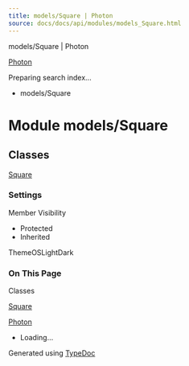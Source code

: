 ```yaml
---
title: models/Square | Photon
source: docs/docs/api/modules/models_Square.html
---
```


models/Square | Photon

[Photon](../index.html)




Preparing search index...

* models/Square

# Module models/Square

## Classes

[Square](../classes/models_Square.Square.html)

### Settings

Member Visibility

* Protected
* Inherited

ThemeOSLightDark

### On This Page

Classes

[Square](#square)

[Photon](../index.html)

* Loading...

Generated using [TypeDoc](https://typedoc.org/)

